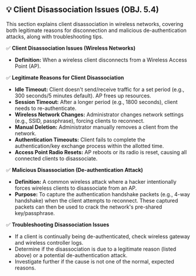 ## 💡 Client Disassociation Issues (OBJ. 5.4)
This section explains client disassociation in wireless networks, covering both legitimate reasons for disconnection and malicious de-authentication attacks, along with troubleshooting tips.

✅ **Client Disassociation Issues (Wireless Networks)**
- **Definition:** When a wireless client disconnects from a Wireless Access Point (AP).

✅ **Legitimate Reasons for Client Disassociation**
- **Idle Timeout:** Client doesn't send/receive traffic for a set period (e.g., 300 seconds/5 minutes default). AP frees up resources.
- **Session Timeout:** After a longer period (e.g., 1800 seconds), client needs to re-authenticate.
- **Wireless Network Changes:** Administrator changes network settings (e.g., SSID, passphrase), forcing clients to reconnect.
- **Manual Deletion:** Administrator manually removes a client from the network.
- **Authentication Timeouts:** Client fails to complete the authentication/key exchange process within the allotted time.
- **Access Point Radio Resets:** AP reboots or its radio is reset, causing all connected clients to disassociate.

✅ **Malicious Disassociation (De-authentication Attack)**
- **Definition:** A common wireless attack where a hacker intentionally forces wireless clients to disassociate from an AP.
- **Purpose:** To capture the authentication handshake packets (e.g., 4-way handshake) when the client attempts to reconnect. These captured packets can then be used to crack the network's pre-shared key/passphrase.

✅ **Troubleshooting Disassociation Issues**
- If a client is continually being de-authenticated, check wireless gateway and wireless controller logs.
- Determine if the disassociation is due to a legitimate reason (listed above) or a potential de-authentication attack.
- Investigate further if the cause is not one of the normal, expected reasons.